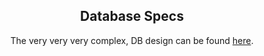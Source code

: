 <h2 align="center">
    Database Specs
</h2>

<p align="center">
    The very very very complex, DB design can be found <a href="https://dbdiagram.io/d/63b773227d39e42284e93ac9">here</a>.
</p>
